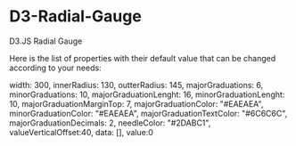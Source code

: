 D3-Radial-Gauge
===============

D3.JS Radial Gauge

Here is the list of properties with their default value that can be changed according to your needs:

width: 300,
innerRadius: 130,
outterRadius: 145,
majorGraduations: 6,
minorGraduations: 10,
majorGraduationLenght: 16,
minorGraduationLenght: 10,
majorGraduationMarginTop: 7,
majorGraduationColor: "#EAEAEA",
minorGraduationColor: "#EAEAEA",
majorGraduationTextColor: "#6C6C6C",
majorGraduationDecimals: 2,
needleColor: "#2DABC1",
valueVerticalOffset:40,
data: [],
value:0
